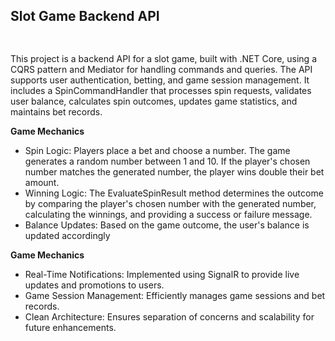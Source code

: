 <h2>Slot Game Backend API<h2></h2> <br/>
This project is a backend API for a slot game, built with .NET Core, using a CQRS pattern and Mediator for handling commands and queries. The API supports user authentication, betting, and game session management. It includes a SpinCommandHandler that processes spin requests, validates user balance, calculates spin outcomes, updates game statistics, and maintains bet records. <br />

<strong>Game Mechanics</strong>
- Spin Logic: Players place a bet and choose a number. The game generates a random number between 1 and 10. If the player's chosen number matches the generated number, the player wins double their bet amount. <br />
- Winning Logic: The EvaluateSpinResult method determines the outcome by comparing the player's chosen number with the generated number, calculating the winnings, and providing a success or failure message. <br />
- Balance Updates: Based on the game outcome, the user's balance is updated accordingly <br />

<strong>Game Mechanics</strong>
- Real-Time Notifications: Implemented using SignalR to provide live updates and promotions to users. <br />
- Game Session Management: Efficiently manages game sessions and bet records. <br />
- Clean Architecture: Ensures separation of concerns and scalability for future enhancements. <br />
